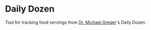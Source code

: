 # Daily Dozen

Tool for tracking food servings from
[Dr. Michael Greger](https://nutritionfacts.org/)'s Daily Dozen.
